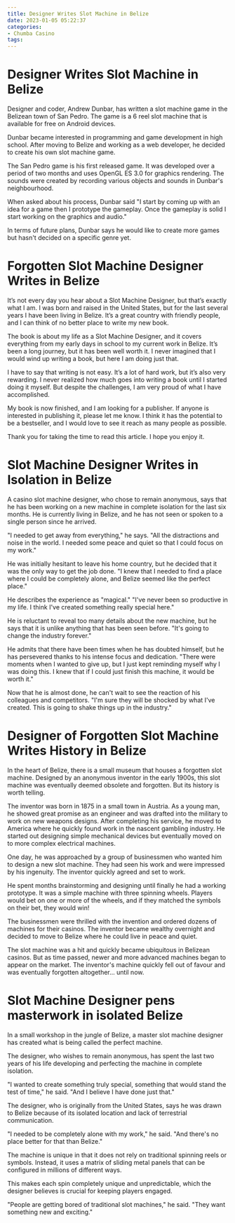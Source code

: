 ```yaml
---
title: Designer Writes Slot Machine in Belize
date: 2023-01-05 05:22:37
categories:
- Chumba Casino
tags:
---
```



#  Designer Writes Slot Machine in Belize

Designer and coder, Andrew Dunbar, has written a slot machine game in the Belizean town of San Pedro. The game is a 6 reel slot machine that is available for free on Android devices.

Dunbar became interested in programming and game development in high school. After moving to Belize and working as a web developer, he decided to create his own slot machine game.

The San Pedro game is his first released game. It was developed over a period of two months and uses OpenGL ES 3.0 for graphics rendering. The sounds were created by recording various objects and sounds in Dunbar's neighbourhood.

When asked about his process, Dunbar said "I start by coming up with an idea for a game then I prototype the gameplay. Once the gameplay is solid I start working on the graphics and audio."

In terms of future plans, Dunbar says he would like to create more games but hasn't decided on a specific genre yet.

#  Forgotten Slot Machine Designer Writes in Belize

It’s not every day you hear about a Slot Machine Designer, but that’s exactly what I am. I was born and raised in the United States, but for the last several years I have been living in Belize. It’s a great country with friendly people, and I can think of no better place to write my new book.

The book is about my life as a Slot Machine Designer, and it covers everything from my early days in school to my current work in Belize. It’s been a long journey, but it has been well worth it. I never imagined that I would wind up writing a book, but here I am doing just that.

I have to say that writing is not easy. It’s a lot of hard work, but it’s also very rewarding. I never realized how much goes into writing a book until I started doing it myself. But despite the challenges, I am very proud of what I have accomplished.

My book is now finished, and I am looking for a publisher. If anyone is interested in publishing it, please let me know. I think it has the potential to be a bestseller, and I would love to see it reach as many people as possible.

Thank you for taking the time to read this article. I hope you enjoy it.

# Slot Machine Designer Writes in Isolation in Belize

A casino slot machine designer, who chose to remain anonymous, says that he has been working on a new machine in complete isolation for the last six months. He is currently living in Belize, and he has not seen or spoken to a single person since he arrived.

"I needed to get away from everything," he says. "All the distractions and noise in the world. I needed some peace and quiet so that I could focus on my work."

He was initially hesitant to leave his home country, but he decided that it was the only way to get the job done. "I knew that I needed to find a place where I could be completely alone, and Belize seemed like the perfect place."

He describes the experience as "magical." "I've never been so productive in my life. I think I've created something really special here."

He is reluctant to reveal too many details about the new machine, but he says that it is unlike anything that has been seen before. "It's going to change the industry forever."

He admits that there have been times when he has doubted himself, but he has persevered thanks to his intense focus and dedication. "There were moments when I wanted to give up, but I just kept reminding myself why I was doing this. I knew that if I could just finish this machine, it would be worth it."

Now that he is almost done, he can't wait to see the reaction of his colleagues and competitors. "I'm sure they will be shocked by what I've created. This is going to shake things up in the industry."

# Designer of Forgotten Slot Machine Writes History in Belize

In the heart of Belize, there is a small museum that houses a forgotten slot machine. Designed by an anonymous inventor in the early 1900s, this slot machine was eventually deemed obsolete and forgotten. But its history is worth telling.

The inventor was born in 1875 in a small town in Austria. As a young man, he showed great promise as an engineer and was drafted into the military to work on new weapons designs. After completing his service, he moved to America where he quickly found work in the nascent gambling industry. He started out designing simple mechanical devices but eventually moved on to more complex electrical machines.

One day, he was approached by a group of businessmen who wanted him to design a new slot machine. They had seen his work and were impressed by his ingenuity. The inventor quickly agreed and set to work.

He spent months brainstorming and designing until finally he had a working prototype. It was a simple machine with three spinning wheels. Players would bet on one or more of the wheels, and if they matched the symbols on their bet, they would win!

The businessmen were thrilled with the invention and ordered dozens of machines for their casinos. The inventor became wealthy overnight and decided to move to Belize where he could live in peace and quiet.

The slot machine was a hit and quickly became ubiquitous in Belizean casinos. But as time passed, newer and more advanced machines began to appear on the market. The inventor's machine quickly fell out of favour and was eventually forgotten altogether... until now.

# Slot Machine Designer pens masterwork in isolated Belize

In a small workshop in the jungle of Belize, a master slot machine designer has created what is being called the perfect machine.

The designer, who wishes to remain anonymous, has spent the last two years of his life developing and perfecting the machine in complete isolation.

"I wanted to create something truly special, something that would stand the test of time," he said. "And I believe I have done just that."

The designer, who is originally from the United States, says he was drawn to Belize because of its isolated location and lack of terrestrial communication.

"I needed to be completely alone with my work," he said. "And there's no place better for that than Belize."

The machine is unique in that it does not rely on traditional spinning reels or symbols. Instead, it uses a matrix of sliding metal panels that can be configured in millions of different ways.

This makes each spin completely unique and unpredictable, which the designer believes is crucial for keeping players engaged.

"People are getting bored of traditional slot machines," he said. "They want something new and exciting."